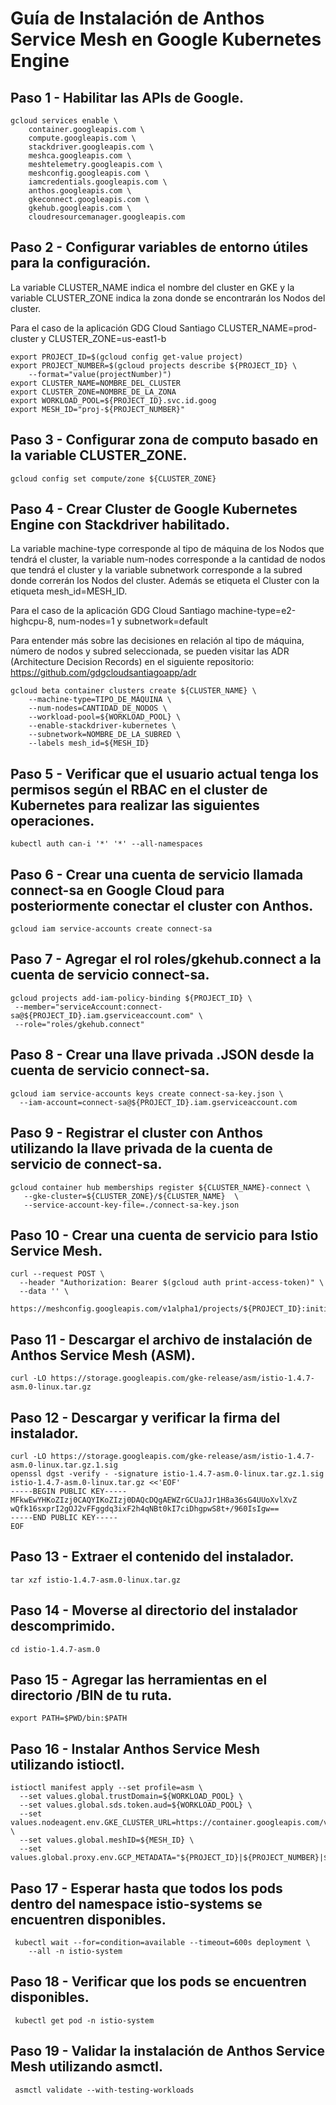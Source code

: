 # Guía de Instalación de Anthos Service Mesh en Google Kubernetes Engine

## Paso 1 - Habilitar las APIs de Google.

```
gcloud services enable \
    container.googleapis.com \
    compute.googleapis.com \
    stackdriver.googleapis.com \
    meshca.googleapis.com \
    meshtelemetry.googleapis.com \
    meshconfig.googleapis.com \
    iamcredentials.googleapis.com \
    anthos.googleapis.com \
    gkeconnect.googleapis.com \
    gkehub.googleapis.com \
    cloudresourcemanager.googleapis.com
```

## Paso 2 - Configurar variables de entorno útiles para la configuración.

La variable CLUSTER_NAME indica el nombre del cluster en GKE y la variable CLUSTER_ZONE indica la zona donde se encontrarán los Nodos del cluster.

Para el caso de la aplicación GDG Cloud Santiago CLUSTER_NAME=prod-cluster y CLUSTER_ZONE=us-east1-b

```
export PROJECT_ID=$(gcloud config get-value project)
export PROJECT_NUMBER=$(gcloud projects describe ${PROJECT_ID} \
    --format="value(projectNumber)")
export CLUSTER_NAME=NOMBRE_DEL_CLUSTER
export CLUSTER_ZONE=NOMBRE_DE_LA_ZONA
export WORKLOAD_POOL=${PROJECT_ID}.svc.id.goog
export MESH_ID="proj-${PROJECT_NUMBER}"
```

## Paso 3 - Configurar zona de computo basado en la variable CLUSTER_ZONE.

```
gcloud config set compute/zone ${CLUSTER_ZONE}
```

## Paso 4 - Crear Cluster de Google Kubernetes Engine con Stackdriver habilitado.

La variable machine-type corresponde al tipo de máquina de los Nodos que tendrá el cluster, la variable num-nodes corresponde a la cantidad de nodos que tendrá el cluster y la variable subnetwork corresponde a la subred donde correrán los Nodos del cluster. Además se etiqueta el Cluster con la etiqueta mesh_id=MESH_ID.

Para el caso de la aplicación GDG Cloud Santiago machine-type=e2-highcpu-8, num-nodes=1 y subnetwork=default

Para entender más sobre las decisiones en relación al tipo de máquina, número de nodos y subred seleccionada, se pueden visitar las ADR (Architecture Decision Records) en el siguiente repositorio: https://github.com/gdgcloudsantiagoapp/adr

```
gcloud beta container clusters create ${CLUSTER_NAME} \
    --machine-type=TIPO_DE_MÁQUINA \
    --num-nodes=CANTIDAD_DE_NODOS \
    --workload-pool=${WORKLOAD_POOL} \
    --enable-stackdriver-kubernetes \
    --subnetwork=NOMBRE_DE_LA_SUBRED \
    --labels mesh_id=${MESH_ID}
```

## Paso 5 - Verificar que el usuario actual tenga los permisos según el RBAC en el cluster de Kubernetes para realizar las siguientes operaciones.

```
kubectl auth can-i '*' '*' --all-namespaces
```

## Paso 6 - Crear una cuenta de servicio llamada connect-sa en Google Cloud para posteriormente conectar el cluster con Anthos.

```
gcloud iam service-accounts create connect-sa
```

## Paso 7 - Agregar el rol roles/gkehub.connect a la cuenta de servicio connect-sa.

```
gcloud projects add-iam-policy-binding ${PROJECT_ID} \
 --member="serviceAccount:connect-sa@${PROJECT_ID}.iam.gserviceaccount.com" \
 --role="roles/gkehub.connect"
```

## Paso 8 - Crear una llave privada .JSON desde la cuenta de servicio connect-sa.

```
gcloud iam service-accounts keys create connect-sa-key.json \
  --iam-account=connect-sa@${PROJECT_ID}.iam.gserviceaccount.com
```

## Paso 9 - Registrar el cluster con Anthos utilizando la llave privada de la cuenta de servicio de connect-sa.

```
gcloud container hub memberships register ${CLUSTER_NAME}-connect \
   --gke-cluster=${CLUSTER_ZONE}/${CLUSTER_NAME}  \
   --service-account-key-file=./connect-sa-key.json
```

## Paso 10 - Crear una cuenta de servicio para Istio Service Mesh.

```
curl --request POST \
  --header "Authorization: Bearer $(gcloud auth print-access-token)" \
  --data '' \
  https://meshconfig.googleapis.com/v1alpha1/projects/${PROJECT_ID}:initialize
```

## Paso 11 - Descargar el archivo de instalación de Anthos Service Mesh (ASM).

```
curl -LO https://storage.googleapis.com/gke-release/asm/istio-1.4.7-asm.0-linux.tar.gz
```
## Paso 12 - Descargar y verificar la firma del instalador.

```
curl -LO https://storage.googleapis.com/gke-release/asm/istio-1.4.7-asm.0-linux.tar.gz.1.sig
openssl dgst -verify - -signature istio-1.4.7-asm.0-linux.tar.gz.1.sig istio-1.4.7-asm.0-linux.tar.gz <<'EOF'
-----BEGIN PUBLIC KEY-----
MFkwEwYHKoZIzj0CAQYIKoZIzj0DAQcDQgAEWZrGCUaJJr1H8a36sG4UUoXvlXvZ
wQfk16sxprI2gOJ2vFFggdq3ixF2h4qNBt0kI7ciDhgpwS8t+/960IsIgw==
-----END PUBLIC KEY-----
EOF
```

## Paso 13 - Extraer el contenido del instalador.

```
tar xzf istio-1.4.7-asm.0-linux.tar.gz
```

## Paso 14 - Moverse al directorio del instalador descomprimido.

```
cd istio-1.4.7-asm.0
```
## Paso 15 - Agregar las herramientas en el directorio /BIN de tu ruta.

```
export PATH=$PWD/bin:$PATH
```

## Paso 16 - Instalar Anthos Service Mesh utilizando istioctl.

```
istioctl manifest apply --set profile=asm \
  --set values.global.trustDomain=${WORKLOAD_POOL} \
  --set values.global.sds.token.aud=${WORKLOAD_POOL} \
  --set values.nodeagent.env.GKE_CLUSTER_URL=https://container.googleapis.com/v1/projects/${PROJECT_ID}/locations/${CLUSTER_ZONE}/clusters/${CLUSTER_NAME} \
  --set values.global.meshID=${MESH_ID} \
  --set values.global.proxy.env.GCP_METADATA="${PROJECT_ID}|${PROJECT_NUMBER}|${CLUSTER_NAME}|${CLUSTER_ZONE}"
```

## Paso 17 - Esperar hasta que todos los pods dentro del namespace istio-systems se encuentren disponibles.

```
 kubectl wait --for=condition=available --timeout=600s deployment \
    --all -n istio-system
```

## Paso 18 - Verificar que los pods se encuentren disponibles.

```
 kubectl get pod -n istio-system
```

## Paso 19 - Validar la instalación de Anthos Service Mesh utilizando asmctl.

```
 asmctl validate --with-testing-workloads
```
